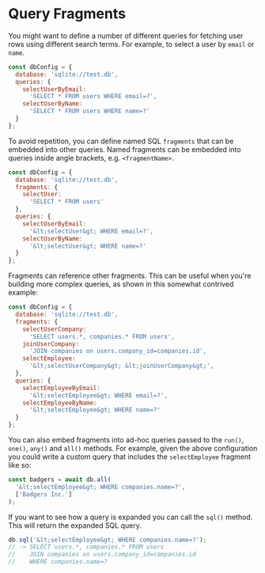 # Query Fragments

You might want to define a number of different queries for fetching user
rows using different search terms.  For example, to select a user by
`email` or `name`.

```js
const dbConfig = {
  database: 'sqlite://test.db',
  queries: {
    selectUserByEmail:
      'SELECT * FROM users WHERE email=?',
    selectUserByName:
      'SELECT * FROM users WHERE name=?'
  }
};
```

To avoid repetition, you can define named SQL `fragments` that can be embedded
into other queries.  Named fragments can be embedded into queries inside angle
brackets, e.g. `<fragmentName>`.

```js
const dbConfig = {
  database: 'sqlite://test.db',
  fragments: {
    selectUser:
      'SELECT * FROM users'
  },
  queries: {
    selectUserByEmail:
      '&lt;selectUser&gt; WHERE email=?',
    selectUserByName:
      '&lt;selectUser&gt; WHERE name=?'
  }
};
```

Fragments can reference other fragments.  This can be useful when you're building
more complex queries, as shown in this somewhat contrived example:

```js
const dbConfig = {
  database: 'sqlite://test.db',
  fragments: {
    selectUserCompany:
      'SELECT users.*, companies.* FROM users',
    joinUserCompany:
      'JOIN companies on users.company_id=companies.id',
    selectEmployee:
      '&lt;selectUserCompany&gt; &lt;joinUserCompany&gt;',
  },
  queries: {
    selectEmployeeByEmail:
      '&lt;selectEmployee&gt; WHERE email=?',
    selectEmployeeByName:
      '&lt;selectEmployee&gt; WHERE name=?'
  }
};
```

You can also embed fragments into ad-hoc queries passed to the
`run()`, `one()`, `any()` and `all()` methods.  For example,
given the above configuration you could write a custom query that
includes the `selectEmployee` fragment like so:

```js
const badgers = await db.all(
  '&lt;selectEmployee&gt; WHERE companies.name=?',
  ['Badgers Inc.']
);
```

If you want to see how a query is expanded you can call the `sql()`
method.  This will return the expanded SQL query.

```js
db.sql('&lt;selectEmployee&gt; WHERE companies.name=?');
// -> SELECT users.*, companies.* FROM users
//    JOIN companies on users.company_id=companies.id
//    WHERE companies.name=?
```
